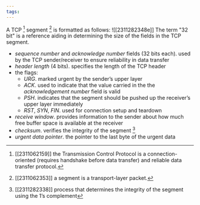 ```yaml
---
tags:
---
```

A TCP [^1] segment [^2] is formatted as follows:
![[2311282348e]] The term "32 bit" is a reference aiding in determining the size of the fields in the TCP segment.
-  *sequence number* and *acknowledge number* fields (32 bits each). used by the TCP sender/receiver to ensure reliability in data transfer
- *header length* (4 bits). specifies the length of the TCP header
- the flags:
	- *URG*. marked urgent by the sender’s upper layer
	- *ACK*. used to indicate that the value carried in the the *acknowledgement number* field is valid
	- *PSH*. indicates that the segment should be pushed up the receiver’s upper layer immediately
	- *RST*, *SYN*, *FIN*. used for connection setup and teardown 
 - *receive window*. provides information to the sender about how much free buffer space is available at the receiver
 - *checksum*. verifies the integrity of the segment [^3]
 - *urgent data pointer*. the pointer to the last byte of the urgent data

[^1]: [[2311062159]] the Transmission Control Protocol is a connection-oriented (requires handshake before data transfer) and reliable data transfer protocol.
[^2]: [[2311062353]] a segment is a transport-layer packet.
[^3]: [[2311282338]] process that determines the integrity of the segment using the 1’s complement